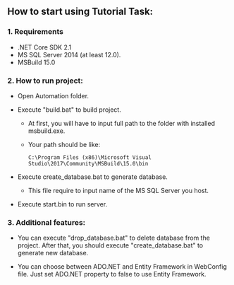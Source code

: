 ## How to start using Tutorial Task:

### 1. Requirements

* .NET Core SDK 2.1
* MS SQL Server 2014 (at least 12.0).
* MSBuild 15.0

### 2. How to run project:

* Open Automation folder.

* Execute "build.bat" to build project.

  * At first, you will have to input full path to the folder with installed msbuild.exe.

  * Your path should be like:

    ```
    C:\Program Files (x86)\Microsoft Visual Studio\2017\Community\MSBuild\15.0\bin
    ```

* Execute create_database.bat  to generate database.

  * This file require to input name of the MS SQL Server you host.

* Execute start.bin to run server. 

### 3. Additional features:

* You can execute "drop_database.bat" to delete database from the project. 
  After that, you should execute "create_database.bat" to generate new database.

* You can choose between ADO.NET and Entity Framework in WebConfig file.
  Just set ADO.NET property to false to use Entity Framework.